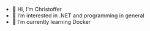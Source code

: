 - 👋 Hi, I’m Christoffer
- 👀 I’m interested in .NET and programming in general
- 🌱 I’m currently learning Docker

<!---
CKP-Unik/CKP-Unik is a ✨ special ✨ repository because its `README.md` (this file) appears on your GitHub profile.
You can click the Preview link to take a look at your changes.
--->
